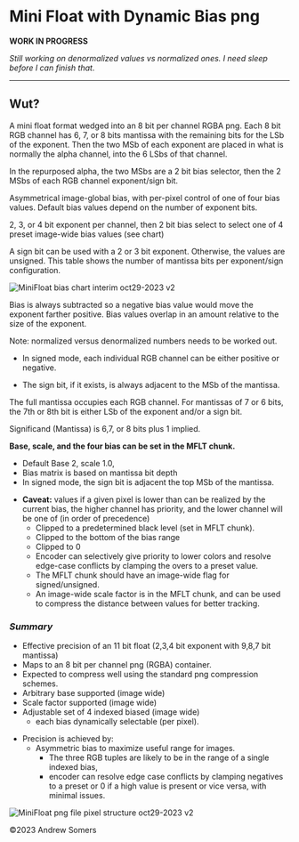 # Mini Float with Dynamic Bias png

**WORK IN PROGRESS**

_Still working on denormalized values vs normalized ones. I need sleep
before I can finish that_.

----
## Wut?
A mini float format wedged into an 8 bit per channel RGBA png. Each 8
bit RGB channel has 6, 7, or 8 bits mantissa with the remaining bits for
the LSb of the exponent. Then the two MSb of each exponent are placed in
what is normally the alpha channel, into the 6 LSbs of that channel.

In the repurposed alpha, the two MSbs are a 2 bit bias selector, then
the 2 MSbs of each RGB channel exponent/sign bit.

Asymmetrical image-global bias, with per-pixel control of one of four
bias values. Default bias values depend on the number of exponent bits.

2, 3, or 4 bit exponent per channel, then 2 bit bias select to select
one of 4 preset image-wide bias values (see chart)

A sign bit can be used with a 2 or 3 bit exponent. Otherwise, the values
are unsigned. This table shows the number of mantissa bits per
exponent/sign configuration.

![MiniFloat bias chart interim oct29-2023 v2](https://github.com/Myndex/10bit-png/assets/42009457/fced2f22-74fb-463d-a03d-6fd052ddc647)

Bias is always subtracted so a negative bias value would move the
exponent farther positive. Bias values overlap in an amount relative
to the size of the exponent.

Note: normalized versus denormalized numbers needs to be worked out.

-   In signed mode, each individual RGB channel can be either positive
    or negative.

<!-- -->

-   The sign bit, if it exists, is always adjacent to the MSb of the
    mantissa.

The full mantissa occupies each RGB channel. For mantissas of 7 or 6
bits, the 7th or 8th bit is either LSb of the exponent and/or a sign bit.

Significand (Mantissa) is 6,7, or 8 bits plus 1 implied.

**Base, scale, and the four bias can be set in the MFLT chunk.**

-   Default Base 2, scale 1.0,
-   Bias matrix is based on mantissa bit depth
-   In signed mode, the sign bit is adjacent the top MSb of the
    mantissa.

<!-- -->

-   **Caveat:** values if a given pixel is lower than can be realized by the
    current bias, the higher channel has priority, and the lower channel
    will be one of (in order of precedence)
    -   Clipped to a predetermined black level (set in MFLT chunk).
    -   Clipped to the bottom of the bias range
    -   Clipped to 0
    -   Encoder can selectively give priority to lower colors and
        resolve edge-case conflicts by clamping the overs to a preset
        value.
    -   The MFLT chunk should have an image-wide flag for
        signed/unsigned.
    -   An image-wide scale factor is in the MFLT chunk, and can be used
        to compress the distance between values for better tracking.

### *Summary*

-   Effective precision of an 11 bit float (2,3,4 bit exponent with
    9,8,7 bit mantissa)
-   Maps to an 8 bit per channel png (RGBA) container.
-   Expected to compress well using the standard png compression
    schemes.
-   Arbitrary base supported (image wide)
-   Scale factor supported (image wide)
-   Adjustable set of 4 indexed biased (image wide)
    -   each bias dynamically selectable (per pixel).

<!-- -->

-   Precision is achieved by:
    -   Asymmetric bias to maximize useful range for images.
        -   The three RGB tuples are likely to be in the range of a
            single indexed bias,
        -   encoder can resolve edge case conflicts by clamping
            negatives to a preset or 0 if a high value is present or
            vice versa, with minimal issues.


![MiniFloat png file pixel structure oct29-2023 v2](https://github.com/Myndex/10bit-png/assets/42009457/aab04be9-9f6d-4f41-84df-f514f5876997)


©2023 Andrew Somers
